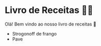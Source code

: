 # Livro de Receitas :man_cook:

Olá! Bem vindo ao nosso livro de receitas :clap:

- Strogonoff de frango
- Pave
